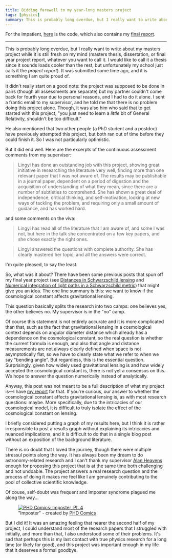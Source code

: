 ```yaml
---
title: Bidding farewell to my year-long masters project
tags: [physics]
summary: This is probably long overdue, but I really want to write about my masters project while it is still fresh on my mind. It was submitted some time ago, and it is something I am quite proud of. 
---
```


For the impatient, [here](https://github.com/lingxz/lightbending) is the code, which also contains my [final report](https://github.com/lingxz/lightbending/blob/clean/report/thesis.pdf). 

---

This is probably long overdue, but I really want to write about my masters project while it is still fresh on my mind (masters thesis, dissertation, or final year project report, whatever you want to call it. I would like to call it a thesis since it sounds loads cooler than the rest, but unfortunately my school just calls it the *project report*). It was submitted some time ago, and it is something I am quite proud of. 

It didn't really start on a good note: the project was supposed to be done in pairs (though all assessments are separate) but my partner couldn't come back for fourth year due to personal reasons, and I had to do it alone. I sent a frantic email to my supervisor, and he told me that there is no problem doing this project alone. Though, it was also him who  said that to get started with this project, "you just need to learn a *little* bit of General Relativity, shouldn't be too difficult."

He also mentioned that two other people (a PhD student and a postdoc) have previously attempted this project, but both ran out of time before they could finish it. So I was not particularly optimistic. 

But it did end well. Here are the excerpts of the continuous assessment comments from my supervisor: 

> Lingyi has done an outstanding job with this project, showing great initiative in researching the literature very well, finding more than one relevant paper that I was not aware of. The results may be publishable in a journal paper, dependent on a period of digestion and the acquisition of understanding of what they mean, since there are a number of subtleties to comprehend. She has shown a great deal of independence, critical thinking, and self-motivation, looking at new ways of tackling the problem, and requiring only a small amount of guidance, and has worked hard.

and some comments on the viva: 

> Lingyi has read all of the literature that I am aware of, and some I was not, but here in the talk she concentrated on a few key papers, and she chose exactly the right ones. 

> Lingyi answered the questions with complete authority.  She has clearly mastered her topic, and all the answers were correct.


I'm quite pleased, to say the least. 

So, what was it about? There have been some previous posts that spun off my final year project (see [Distances in Schwarzschild lensing](/blog/distances-in-schwarzschild-lensing/) and [Numerical integration of light paths in a Schwarzschild metric](/blog/numerical-integration-of-light-paths-in-a-schwarzschild-metric/)) that might give you an idea. The one line summary is this: we want to know if the cosmological constant affects gravitational lensing. 

This question basically splits the research into two camps: one believes yes, the other believes no. My supervisor is in the "no" camp. 

Of course this statement is not entirely accurate and it is more complicated than that, such as the fact that gravitational lensing in a cosmological context depends on angular diameter distance which already has a dependence on the cosmological constant, so the real question is whether the current formula is enough, and also that angle and distance measurements are not always clearly defined when space is not asymptotically flat, so we have to clearly state what we refer to when we say "bending angle". But regardless, this is the essential question. Surprisingly, given how widely used gravitational lensing is and how widely accepted the cosmological constant is, there is not yet a consensus on this. We hope to answer the question numerically instead of analytically. 

Anyway, this post was not meant to be a full description of what my project is&mdash;I have [my report](https://github.com/lingxz/lightbending/blob/clean/report/thesis.pdf) for that. If you're curious, our answer to whether the cosmological constant affects gravitational lensing is, as with most research questions: maybe. More specifically, due to the intricacies of our cosmological model, it is difficult to truly isolate the effect of the cosmological constant on lensing. 

I briefly considered putting a graph of my results here, but I think it is rather irresponsible to post a results graph without explaining its intricacies and nuanced implications, and it is difficult to do that in a single blog post without an exposition of the background literature. 

There is no doubt that I loved the journey, though there were multiple stressul points along the way. It has always been my dream to do astronomy-related research and I can't thank my supervisor [Alan Heavens](https://www.imperial.ac.uk/people/a.heavens) enough for proposing this project that is at the same time both challenging and not undoable. The project answers a real research question and the process of doing it makes me feel like I am genuinely contributing to the pool of collective scientific knowledge. 

Of couse, self-doubt was frequent and imposter syndrome plagued me along the way...

<figure>
  <a target="_blank" href="http://phdcomics.com/comics/archive.php?comicid=1976">
    <img src="http://www.phdcomics.com/comics/archive/phd100217s.gif" title="PHD Comics: Imposter, Pt. 4" alt="PHD Comics: Imposter, Pt. 4">
  </a>
  <figcaption>
    "Imposter" - created by <a href="http://phdcomics.com/">PHD Comics</a>
  </figcaption>
</figure>

But I did it! It was an amazing feeling that nearer the second half of my project, I could understand most of the research papers that I struggled with initially, and more than that, I also understood some of their problems. It's sad that perhaps this is my last contact with true physics research for a long time (or likely for good), and this project was important enough in my life that it deserves a formal goodbye. 

